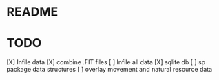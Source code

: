 # README
# TODO
[X] Infile data
[X] combine .FIT files
[ ] Infile all data
[X] sqlite db
[ ] sp package data structures
[ ] overlay movement and natural resource data

